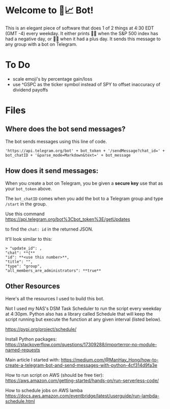 # Welcome to 🌈📈 Bot!

This is an elegant piece of software that does 1 of 2 things at 4:30 EDT (GMT -4) every weekday. It either prints 🌈🐻 when the S&P 500 index has had a negative day, or 🌈🐂 when it had a plus day. It sends this message to any group with a bot on Telegram.

# To Do

- scale emoji's by percentage gain/loss
- use ^GSPC as the ticker symbol instead of SPY to offset inaccuracy of dividend payoffs

# Files

## Where does the bot send messages?

The bot sends messages using this line of code.

	'https://api.telegram.org/bot' + bot_token + '/sendMessage?chat_id=' + bot_chatID + '&parse_mode=Markdown&text=' + bot_message


## How does it send messages:

When you create a bot on Telegram, you be given a **secure key** use that as your ``bot_token`` above.

The ``bot_chatID`` comes when you add the bot to a Telegram group and type ``/start`` in the group.

Use this command
	https://api.telegram.org/bot%3Cbot_token%3E/getUpdates

to find the ``chat: id`` in the returned JSON.
	
It'll look similar to this:

	> "update_id": ,
	"chat": **{**
	"id": **<use this number>**,
	"title": "",
	"type": "group",
	"all_members_are_administrators": **true**

## Other Resources

Here's all the resources I used to build this bot.

Not I used my NAS's DSM Task Scheduler to run the script every weekday at 4:30pm. Python also has a library called Schedule that will keep the script running but execute the function at any given interval (listed below).

https://pypi.org/project/schedule/

Install Python packages:
https://stackoverflow.com/questions/17309288/importerror-no-module-named-requests

Main article I started with:
https://medium.com/@ManHay_Hong/how-to-create-a-telegram-bot-and-send-messages-with-python-4cf314d9fa3e

How to run script on AWS (should be free tier):
https://aws.amazon.com/getting-started/hands-on/run-serverless-code/

How to schedule jobs on AWS lamba
https://docs.aws.amazon.com/eventbridge/latest/userguide/run-lambda-schedule.html

